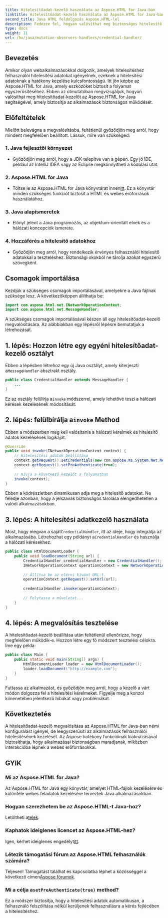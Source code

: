 ```yaml
---
title: Hitelesítőadat-kezelő használata az Aspose.HTML for Java-ban
linktitle: Hitelesítőadat-kezelő használata az Aspose.HTML for Java-ban
second_title: Java HTML feldolgozás Aspose.HTML-lel
description: Fedezze fel, hogyan valósíthat meg biztonságos hitelesítő adatkezelőt az Aspose.HTML for Java használatával a felhasználói hitelesítés hatékony kezelése érdekében.
type: docs
weight: 11
url: /hu/java/mutation-observers-handlers/credential-handler/
---
```

## Bevezetés
Amikor olyan webalkalmazásokkal dolgozik, amelyek hitelesítéshez felhasználói hitelesítési adatokat igényelnek, ezeknek a hitelesítési adatoknak a hatékony kezelése kulcsfontosságú. Itt jön képbe az Aspose.HTML for Java, amely eszközöket biztosít a folyamat egyszerűsítéséhez. Ebben az útmutatóban megvizsgáljuk, hogyan valósíthat meg hitelesítőadat-kezelőt az Aspose.HTML for Java segítségével, amely biztosítja az alkalmazások biztonságos működését.
## Előfeltételek
Mielőtt belevágna a megvalósításba, feltétlenül győződjön meg arról, hogy mindent megfelelően beállított. Lássuk, mire van szükséged:
### 1. Java fejlesztői környezet
- Győződjön meg arról, hogy a JDK telepítve van a gépen. Egy jó IDE, például az IntelliJ IDEA vagy az Eclipse megkönnyítheti a kódolási utat.
### 2. Aspose.HTML for Java
-  Töltse le az Aspose.HTML for Java könyvtárat innen[itt](https://releases.aspose.com/html/java/). Ez a könyvtár minden szükséges funkciót biztosít a HTML és webes erőforrások használatához.
### 3. Java alapismeretek
- Előnyt jelent a Java programozás, az objektum-orientált elvek és a hálózati koncepciók ismerete.
### 4. Hozzáférés a hitelesítő adatokhoz
- Győződjön meg arról, hogy rendelkezik érvényes felhasználói hitelesítő adatokkal a teszteléshez. Biztonsági okokból ne tárolja azokat egyszerű szövegként.
## Csomagok importálása
Kezdjük a szükséges csomagok importálásával, amelyekre a Java fájlnak szüksége lesz. A következőképpen állíthatja be:
```java
import com.aspose.html.net.INetworkOperationContext;
import com.aspose.html.net.MessageHandler;
```
A szükséges csomagok importálásával készen áll egy hitelesítőadat-kezelő megvalósítására. Az alábbiakban egy lépésről lépésre bemutatjuk a létrehozását.
## 1. lépés: Hozzon létre egy egyéni hitelesítőadat-kezelő osztályt
 Ebben a lépésben létrehoz egy új Java osztályt, amely kiterjeszti a`MessageHandler` absztrakt osztály.
```java
public class CredentialHandler extends MessageHandler {
    ...
}
```
 Ez az osztály felülírja a`invoke` módszerrel, amely lehetővé teszi a hálózati kérések kezelésének módosítását.
##  2. lépés: felülbírálja a`invoke` Method
Ebben a módszerben meg kell valósítania a hálózati kérelmek és hitelesítő adatok kezelésének logikáját.
```java
@Override
public void invoke(INetworkOperationContext context) {
    // Hitelesítési adatok beállítása
    context.getRequest().setCredentials(new com.aspose.ms.System.Net.NetworkCredential("username", "securelystoredpassword"));
    context.getRequest().setPreAuthenticate(true);
    
    // Hívja a következő kezelőt a folyamatban
    invoke(context);
}
```
Ebben a kódrészletben dinamikusan adja meg a hitelesítő adatokat. Ne feledje azonban, hogy a jelszavak biztonságos tárolása elengedhetetlen a valódi alkalmazásokban.
## 3. lépés: A hitelesítési adatkezelő használata
Most, hogy megvan a saját`CredentialHandler`, itt az ideje, hogy integrálja az alkalmazásába.
 Létrehozhat egy példányt a`CredentialHandler` és használja a hálózati kérésekhez.
```java
public class HtmlDocumentLoader {
    public void loadDocument(String url) {
        CredentialHandler credentialHandler = new CredentialHandler();
        INetworkOperationContext operationContext = new NetworkOperationContext();
        
        // Állítsa be az elérni kívánt URL-t.
        operationContext.getRequest().setUrl(url);
        
        credentialHandler.invoke(operationContext);
    
        // Folytassa a műveletet...
    }
}
```
## 4. lépés: A megvalósítás tesztelése
A hitelesítőadat-kezelő beállítása után feltétlenül ellenőrizze, hogy megfelelően működik-e.
Hozzon létre egy fő módszert tesztelési célokra. Íme egy példa:
```java
public class Main {
    public static void main(String[] args) {
        HtmlDocumentLoader loader = new HtmlDocumentLoader();
        loader.loadDocument("http://example.com");
    }
}
```
Futtassa az alkalmazást, és győződjön meg arról, hogy a kezelő a várt módon dolgozza fel a hitelesítési kérelmeket. Figyelje meg a konzol kimenetében jelentkező hibákat vagy problémákat.
## Következtetés
A hitelesítőadat-kezelő megvalósítása az Aspose.HTML for Java-ban némi konfigurálást igényel, de leegyszerűsíti az alkalmazások felhasználói hitelesítésének kezelését. Az Aspose hatékony funkcióinak kiaknázásával biztosíthatja, hogy alkalmazásai biztonságban maradjanak, miközben interakcióba lépnek a webes erőforrásokkal.

## GYIK
### Mi az Aspose.HTML for Java?  
Az Aspose.HTML for Java egy könyvtár, amelyet HTML-fájlok kezelésére és különféle webes feladatok kezelésére terveztek Java alkalmazásokban.
### Hogyan szerezhetem be az Aspose.HTML-t Java-hoz?  
 Letöltheti a[telek](https://releases.aspose.com/html/java/).
### Kaphatok ideiglenes licencet az Aspose.HTML-hez?  
 Igen, kérhet ideiglenes engedélyt[itt](https://purchase.aspose.com/temporary-license/).
### Létezik támogatási fórum az Aspose.HTML felhasználók számára?  
 Teljesen! Támogatást találhat és kapcsolatba léphet a közösséggel a következő címen[Aspose fórumok](https://forum.aspose.com/c/html/29).
###  Mi a célja a`setPreAuthenticate(true)` method?  
Ez a módszer biztosítja, hogy a hitelesítési adatok automatikusan, a felhasználó felszólítása nélkül kerüljenek felhasználásra a kérés fejlécében a hitelesítéshez.